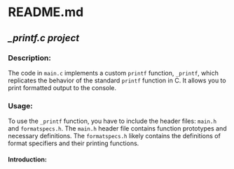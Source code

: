 # README.md
## *_printf.c project*


### Description:
The code in `main.c` implements a custom `printf` function, `_printf`, which replicates the behavior of the standard `printf` function in C. It allows you to print formatted output to the console.

### Usage:
To use the `_printf` function, you have to include the header files: `main.h` and `formatspecs.h`. The `main.h` header file contains function prototypes and necessary definitions. The `formatspecs.h` likely contains the definitions of format specifiers and their printing functions.

#### Introduction:


<!--stackedit_data:
eyJoaXN0b3J5IjpbNDk1Mzk0MzM5LC0xMzExNjY5Nzg1LC0xMj
A5MzQ1NTQ3LC02NDgxNjYyNDRdfQ==
-->